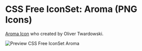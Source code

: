 # CSS Free IconSet: Aroma (PNG Icons)

[Aroma Icon](http://www.smashingmagazine.com/2011/11/17/free-icon-set-for-web-designers-aroma-250-png-icons/) who created by Oliver Twardowski.

![Preview CSS Free IconSet Aroma](/joko-wandiro/aroma-icon/blob/master/img/aroma_icons.png)
